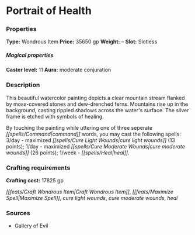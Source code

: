 ﻿---
Title: "Portrait of Health"
Type: "Wondrous Item"
Price: "35650 gp"
Weight: "–"
Slot: "Slotless"
Caster level: "11"
Aura: "moderate conjuration"
Description: |
  "This beautiful watercolor painting depicts a clear mountain stream flanked by moss-covered stones and dew-drenched ferns. Mountains rise up in the background, casting rippled shadows across the water's surface. The silver frame is etched with symbols of healing.
  By touching the painting while uttering one of three seperate command words, you may cast the following spells: 3/day - maximized _cure light wounds_ (13 points); 1/day - maximized _cure moderate wounds_ (26 points); 1/week - _heal_."
Crafting cost: "17825 gp"
Sources: "['Gallery of Evil']"
---

# Portrait of Health

### Properties

**Type:** Wondrous Item **Price:** 35650 gp **Weight:** – **Slot:** Slotless

##### Magical properties

**Caster level:** 11 **Aura:** moderate conjuration

### Description

This beautiful watercolor painting depicts a clear mountain stream flanked by moss-covered stones and dew-drenched ferns. Mountains rise up in the background, casting rippled shadows across the water's surface. The silver frame is etched with symbols of healing.

By touching the painting while uttering one of three seperate _[[spells/Command|command]]_ words, you may cast the following spells: 3/day - maximized _[[spells/Cure Light Wounds|cure light wounds]]_ (13 points); 1/day - maximized _[[spells/Cure Moderate Wounds|cure moderate wounds]]_ (26 points); 1/week - _[[spells/Heal|heal]]_.

### Crafting requirements

**Crafting cost:** 17825 gp

_[[feats/Craft Wondrous Item|Craft Wondrous Item]]_, _[[feats/Maximize Spell|Maximize Spell]]_, _cure light wounds_, _cure moderate wounds_, _heal_

### Sources

* Gallery of Evil